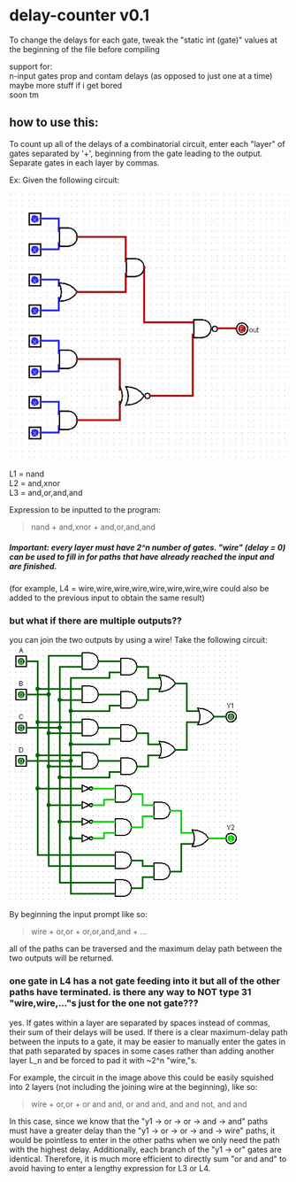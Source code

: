 # delay-counter v0.1
To change the delays for each gate, tweak the "static int (gate)" values at the beginning of the file before compiling

support for:  
n-input gates
prop and contam delays (as opposed to just one at a time)  
maybe more stuff if i get bored  
soon tm  

## how to use this:

To count up all of the delays of a combinatorial circuit, enter each "layer" of gates separated by '+', beginning from the gate leading to the output. Separate gates in each layer by commas.

Ex: Given the following circuit:  

![ex1](https://raw.githubusercontent.com/Derposoft/delay-counter/master/im%20in%20too%20deep.JPG)

L1 = nand  
L2 = and,xnor  
L3 = and,or,and,and  

Expression to be inputted to the program:  
> nand + and,xnor + and,or,and,and  

##### Important: every layer must have 2^n number of gates. "wire" (delay = 0) can be used to fill in for paths that have already reached the input and are finished.
(for example, L4 = wire,wire,wire,wire,wire,wire,wire,wire could also be added to the previous input to obtain the same result)

### but what if there are multiple outputs??  
you can join the two outputs by using a wire! Take the following circuit:  
![please render](https://raw.githubusercontent.com/Derposoft/delay-counter/master/plc-program-implement-combinational-logic-circuit-2-02.png)  

By beginning the input prompt like so:  
> wire + or,or + or,or,and,and + ...  

all of the paths can be traversed and the maximum delay path between the two outputs will be returned.
  
### one gate in L4 has a not gate feeding into it but all of the other paths have terminated. is there any way to NOT type 31 "wire,wire,..."s just for the one not gate???  

yes. If gates within a layer are separated by spaces instead of commas, their sum of their delays will be used. If there is a clear maximum-delay path between the inputs to a gate, it may be easier to manually enter the gates in that path separated by spaces in some cases rather than adding another layer L_n and be forced to pad it with ~2^n "wire,"s.  

For example, the circuit in the image above this could be easily squished into 2 layers (not including the joining wire at the beginning), like so:  

> wire + or,or + or and and, or and and, and and not, and and  

In this case, since we know that the "y1 -> or -> or -> and -> and" paths must have a greater delay than the "y1 -> or -> or -> and -> wire" paths, it would be pointless to enter in the other paths when we only need the path with the highest delay. Additionally, each branch of the "y1 -> or" gates are identical. Therefore, it is much more efficient to directly sum "or and and" to avoid having to enter a lengthy expression for L3 or L4.
